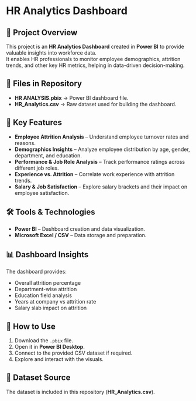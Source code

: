 # HR Analytics Dashboard

## 📌 Project Overview
This project is an **HR Analytics Dashboard** created in **Power BI** to provide valuable insights into workforce data.  
It enables HR professionals to monitor employee demographics, attrition trends, and other key HR metrics, helping in data-driven decision-making.

## 📂 Files in Repository
- **HR ANALYSIS.pbix** → Power BI dashboard file.
- **HR_Analytics.csv** → Raw dataset used for building the dashboard.

## 🎯 Key Features
- **Employee Attrition Analysis** – Understand employee turnover rates and reasons.
- **Demographics Insights** – Analyze employee distribution by age, gender, department, and education.
- **Performance & Job Role Analysis** – Track performance ratings across different job roles.
- **Experience vs. Attrition** – Correlate work experience with attrition trends.
- **Salary & Job Satisfaction** – Explore salary brackets and their impact on employee satisfaction.

## 🛠 Tools & Technologies
- **Power BI** – Dashboard creation and data visualization.
- **Microsoft Excel / CSV** – Data storage and preparation.

## 📊 Dashboard Insights
The dashboard provides:
- Overall attrition percentage
- Department-wise attrition
- Education field analysis
- Years at company vs attrition rate
- Salary slab impact on attrition

## 🚀 How to Use
1. Download the `.pbix` file.
2. Open it in **Power BI Desktop**.
3. Connect to the provided CSV dataset if required.
4. Explore and interact with the visuals.

## 📌 Dataset Source
The dataset is included in this repository (**HR_Analytics.csv**).

